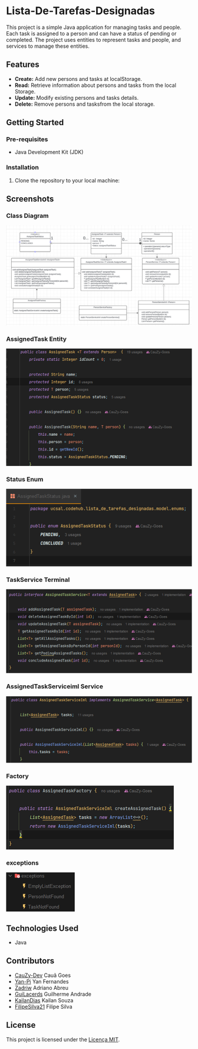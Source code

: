 # Lista-De-Tarefas-Designadas

This project is a simple Java application for managing tasks and people. Each task is assigned to a person and can have a status of pending or completed. The project uses entities to represent tasks and people, and services to manage these entities.

## Features

- **Create:** Add new persons and tasks at localStorage.
- **Read:** Retrieve information about persons and tasks from the local Storage.
- **Update:** Modify existing persons and tasks details.
- **Delete:** Remove persons and tasksfrom the local storage.

## Getting Started

### Pre-requisites

- Java Development Kit (JDK)

### Installation

1. Clone the repository to your local machine:

## Screenshots

### Class Diagram
![Class Diagram](src/img/diagrama.png)

### AssignedTask Entity
![entity](src/img/AssignedTask.png)

### Status Enum
![enum](src/img/enumStatus.png)

### TaskService Terminal
![terminal](src/img/terminal.png)

### AssignedTaskServiceiml Service
![service](src/img/servicetask.png)

### Factory
![Factory](src/img/facttory.png)

### exceptions
![exceptions](src/img/exceptions.png)


## Technologies Used

- Java

## Contributors

- [CauZy-Dev](https://github.com/cauzy-dev) Cauã Goes
- [Yan-Pi](https://github.com/yan-pi) Yan Fernandes
- [Zadriw](https://github.com/ZadriW) Adriano Abreu
- [GuiLacerds](https://github.com/Guilacerds) Guilherme Andrade
- [KailanDias](https://github.com/KailanDias) Kailan Souza
- [FilipeSilva21](https://github.com/FilipeSilva21) Filipe Silva

## License

This project is licensed under the [Licença MIT](https://github.com/Codee-Hub/Lista-De-Tarefas-Designadas/blob/main/LICENSE).

